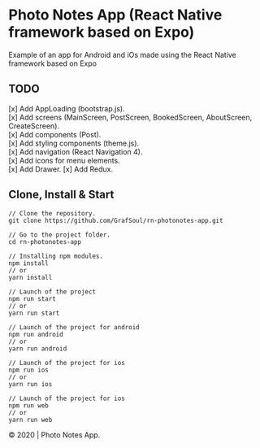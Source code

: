 # Photo Notes App (React Native framework based on Expo)

Example of an app for Android and iOs made using the React Native framework based on Expo

## TODO

[x] Add AppLoading (bootstrap.js).  
[x] Add screens (MainScreen, PostScreen, BookedScreen, AboutScreen, CreateScreen).  
[x] Add components (Post).  
[x] Add styling components (theme.js).  
[x] Add navigation (React Navigation 4).  
[x] Add icons for menu elements.  
[x] Add Drawer.
[x] Add Redux.

## Clone, Install & Start

```
// Clone the repository.
git clone https://github.com/GrafSoul/rn-photonotes-app.git

// Go to the project folder.
cd rn-photonotes-app

// Installing npm modules.
npm install
// or
yarn install

// Launch of the project
npm run start
// or
yarn run start

// Launch of the project for android
npm run android
// or
yarn run android

// Launch of the project for ios
npm run ios
// or
yarn run ios

// Launch of the project for ios
npm run web
// or
yarn run web

```

© 2020 | Photo Notes App.
